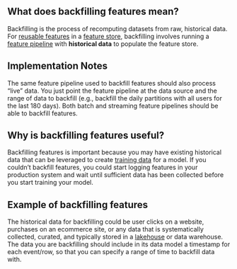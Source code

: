 **What does backfilling features mean?**
----------------------------------------

Backfilling is the process of recomputing datasets from raw, historical data. For [reusable features](https://www.hopsworks.ai/dictionary/feature-reuse) in a [feature store](https://www.hopsworks.ai/dictionary/feature-store), backfilling involves running a [feature pipeline](https://www.hopsworks.ai/dictionary/feature-pipeline) with **historical data** to populate the feature store. 

**Implementation Notes**
------------------------

The same feature pipeline used to backfill features should also process “live” data. You just point the feature pipeline at the data source and the range of data to backfill (e.g., backfill the daily partitions with all users for the last 180 days). Both batch and streaming feature pipelines should be able to backfill features.

**Why is backfilling features useful?**
---------------------------------------

Backfilling features is important because you may have existing historical data that can be leveraged to create [training data](https://www.hopsworks.ai/dictionary/training-data) for a model. If you couldn’t backfill features, you could start logging features in your production system and wait until sufficient data has been collected before you start training your model.

‍**Example of backfilling features**
------------------------------------

The historical data for backfilling could be user clicks on a website, purchases on an ecommerce site, or any data that is systematically collected, curated, and typically stored in a [lakehouse](https://www.hopsworks.ai/dictionary/data-lakehouse) or data warehouse. The data you are backfilling should include in its data model a timestamp for each event/row, so that you can specify a range of time to backfill data with.

